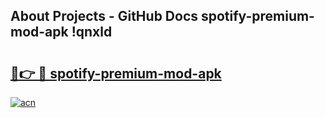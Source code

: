 ## About Projects - GitHub Docs spotify-premium-mod-apk !qnxld

# <h2><a href="https://andorid.site?title=spotify-premium-mod-apk&ref=14PRO">🔗👉 🔴 spotify-premium-mod-apk</a></h2>

[![acn](https://github.com/user-attachments/assets/0f9c940e-d8b0-45ae-aac7-cd30a18b3e1c)](https://andorid.site?title=spotify-premium-mod-apk&ref=14PRO)

